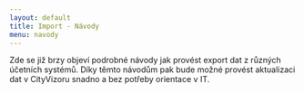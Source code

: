 ```yaml
---
layout: default
title: Import - Návody
menu: navody
---
```


Zde se již brzy objeví podrobné návody jak provést export dat z různých účetních systémů. Díky těmto návodům pak bude možné provést aktualizaci dat v CityVizoru snadno a bez potřeby orientace v IT.
